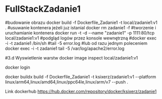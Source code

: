 # FullStackZadanie1

#budowanie obrazu
docker build -f Dockerfile_Zadanie1 -t local/zadanie1:v1 . 
#usuwanie kontenera jeżeli juz istanial
docker rm zadanie1 -f
#tworzenie i uruchamianie kontenera
docker run -t -d --name "zadanie1" -p 1111:80/tcp local/zadanie1:v1
#podgląd logów przez konsole wewnętrzną
#docker exec -i -t zadanie1 /bin/sh
#tail -5  error.log 
#lub od razu jednym poleceniem
docker exec -i -t zadanie1 tail -5  /var/log/apache2/error.log

#3.d Wyswietlenie warstw
docker image inspect local/zadanie1:v1


docker login

docker buildx build -f Dockerfile_Zadanie1 -t ksixerz/zadanie1:v1 --platform linux/arm64,linux/amd64,linux/ppc64le,linux/arm/v7 --push .


Link dockerhub
https://hub.docker.com/repository/docker/ksixerz/zadanie1


